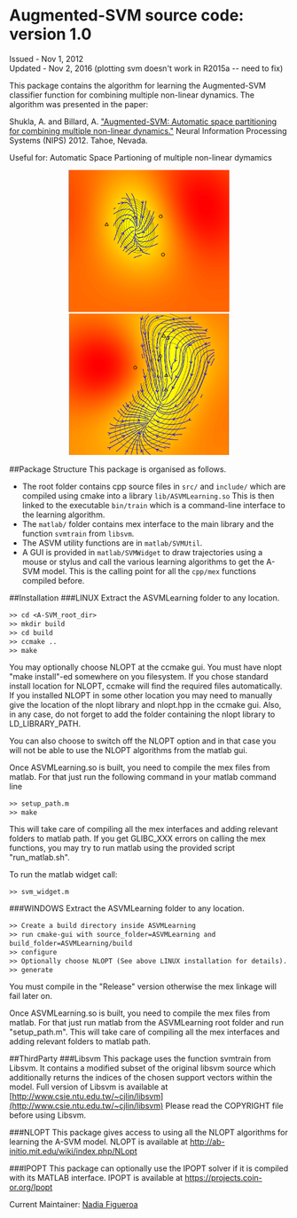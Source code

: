 Augmented-SVM source code: version 1.0 
=======================
Issued - Nov 1, 2012   
Updated - Nov 2, 2016 (plotting svm doesn't work in R2015a -- need to fix)

This package contains the algorithm for learning the Augmented-SVM 
classifier function for combining multiple non-linear dynamics. 
The algorithm was presented in the paper:

Shukla, A. and Billard, A. ["Augmented-SVM: Automatic space partitioning 
for combining multiple non-linear dynamics."](https://papers.nips.cc/paper/4654-augmented-svm-automatic-space-partitioning-for-combining-multiple-non-linear-dynamics.pdf) Neural Information 
Processing Systems (NIPS) 2012. Tahoe, Nevada.

Useful for: Automatic Space Partioning of multiple non-linear dymamics
<p align="center">
<img src="https://github.com/epfl-lasa/A-SVM/blob/master/img/class_1.png" width="290"><img src="https://github.com/epfl-lasa/A-SVM/blob/master/img/class_2.png" width="290">
</p>

##Package Structure
This package is organised as follows. 
- The root folder contains cpp source  files in ```src/``` and ```include/``` which are compiled using cmake into a library
``lib/ASVMLearning.so`` This is then linked to the executable ```bin/train``` which
is a command-line interface to the learning algorithm. 
- The ```matlab/``` folder contains mex interface to the main library and the function ```svmtrain``` from ```libsvm```.
- The ASVM utility functions are in ```matlab/SVMUtil```.
- A GUI is provided in ```matlab/SVMWidget``` to draw trajectories using a mouse or stylus and call the various learning algorithms to get the A-SVM model. This is the calling
point for all the ```cpp/mex``` functions compiled before. 


##Installation
###LINUX
Extract the ASVMLearning folder to any location.
```
>> cd <A-SVM_root_dir>
>> mkdir build
>> cd build
>> ccmake ..
>> make
```

You may optionally choose NLOPT at the ccmake gui. You must have nlopt "make install"-ed
somewhere on you filesystem. If you chose standard install location for NLOPT, ccmake 
will find the required files automatically. If you installed NLOPT in some other location
you may need to manually give the location of the nlopt library and nlopt.hpp in the ccmake 
gui. Also, in any case, do not forget to add the folder containing the nlopt library to 
LD_LIBRARY_PATH.

You can also choose to switch off the NLOPT option and in that case you will not be able to
use the NLOPT algorithms from the matlab gui.

Once ASVMLearning.so is built, you need to compile the mex files from matlab. For that just run
the following command in your matlab command line
```
>> setup_path.m 
>> make 
```
This will take care of compiling all the mex interfaces and adding relevant folders to matlab path. If you get GLIBC_XXX errors on calling the mex functions, you may try to run matlab using the provided script "run_matlab.sh".

To run the matlab widget call:
```
>> svm_widget.m 
```

###WINDOWS
Extract the ASVMLearning folder to any location.
```
>> Create a build directory inside ASVMLearning
>> run cmake-gui with source_folder=ASVMLearning and build_folder=ASVMLearning/build
>> configure
>> Optionally choose NLOPT (See above LINUX installation for details).
>> generate
```
You must compile in the "Release" version otherwise the mex linkage will fail later on.

Once ASVMLearning.so is built, you need to compile the mex files from matlab. For that just run
matlab from the ASVMLearning root folder and run "setup_path.m". This will take care of compiling
all the mex interfaces and adding relevant folders to matlab path.


##ThirdParty
###Libsvm
This package uses the function svmtrain from Libsvm. It contains a modified
subset of the original libsvm source which additionally returns the indices 
of the chosen support vectors within the model. Full version of Libsvm is 
available at 
[http://www.csie.ntu.edu.tw/~cjlin/libsvm](http://www.csie.ntu.edu.tw/~cjlin/libsvm)
Please read the COPYRIGHT file before using Libsvm.

###NLOPT
This package gives access to using all the NLOPT algorithms for learning the
A-SVM model. NLOPT is available at
http://ab-initio.mit.edu/wiki/index.php/NLopt

###IPOPT
This package can optionally use the IPOPT solver if it is compiled with its
MATLAB interface. IPOPT is available at
https://projects.coin-or.org/Ipopt


Current Maintainer: [Nadia Figueroa](http://lasa.epfl.ch/people/member.php?SCIPER=238387)


